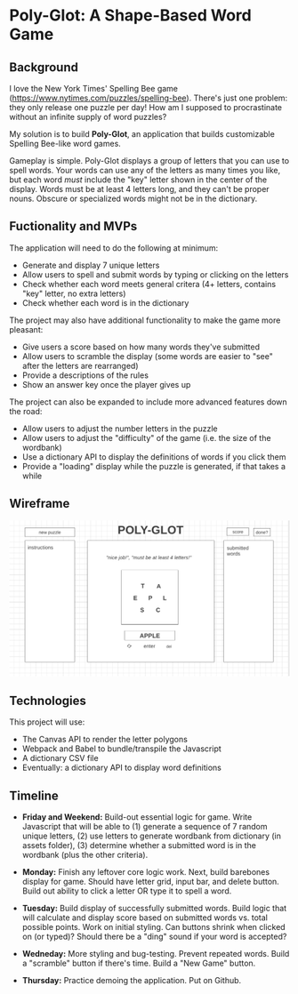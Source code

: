 # Poly-Glot: A Shape-Based Word Game

## Background

I love the New York Times' Spelling Bee game (https://www.nytimes.com/puzzles/spelling-bee). There's just one problem: they only release one puzzle per day! How am I supposed to procrastinate without an infinite supply of word puzzles?

My solution is to build **Poly-Glot**, an application that builds customizable Spelling Bee-like word games.

Gameplay is simple. Poly-Glot displays a group of letters that you can use to spell words. Your words can use any of the letters as many times you like, but each word _must_ include the "key" letter shown in the center of the display. Words must be at least 4 letters long, and they can't be proper nouns. Obscure or specialized words might not be in the dictionary.

## Fuctionality and MVPs

The application will need to do the following at minimum:

* Generate and display 7 unique letters
* Allow users to spell and submit words by typing or clicking on the letters
* Check whether each word meets general critera (4+ letters, contains "key" letter, no extra letters)
* Check whether each word is in the dictionary

The project may also have additional functionality to make the game more pleasant:

* Give users a score based on how many words they've submitted
* Allow users to scramble the display (some words are easier to "see" after the letters are rearranged)
* Provide a descriptions of the rules
* Show an answer key once the player gives up

The project can also be expanded to include more advanced features down the road:

* Allow users to adjust the number letters in the puzzle
* Allow users to adjust the "difficulty" of the game (i.e. the size of the wordbank)
* Use a dictionary API to display the definitions of words if you click them
* Provide a "loading" display while the puzzle is generated, if that takes a while

## Wireframe

![Wireframe of project](./assets/images/wireframe.png?raw=true "Wireframe")

## Technologies

This project will use:

* The Canvas API to render the letter polygons
* Webpack and Babel to bundle/transpile the Javascript
* A dictionary CSV file
* Eventually: a dictionary API to display word definitions

## Timeline

* **Friday and Weekend:** Build-out essential logic for game. Write Javascript that will be able to (1) generate a sequence of 7 random unique letters, (2) use letters to generate wordbank from dictionary (in assets folder), (3) determine whether a submitted word is in the wordbank (plus the other criteria).

* **Monday:** Finish any leftover core logic work. Next, build barebones display for game. Should have letter grid, input bar, and delete button. Build out ability to click a letter OR type it to spell a word.

* **Tuesday:** Build display of successfully submitted words. Build logic that will calculate and display score based on submitted words vs. total possible points. Work on initial styling. Can buttons shrink when clicked on (or typed)? Should there be a "ding" sound if your word is accepted?

* **Wedneday:** More styling and bug-testing. Prevent repeated words. Build a "scramble" button if there's time. Build a "New Game" button.

* **Thursday:** Practice demoing the application. Put on Github.